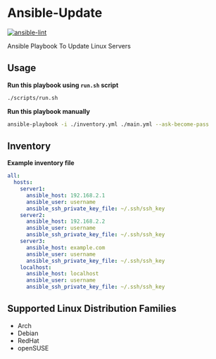 # Ansible-Update

[![ansible-lint](https://github.com/ConnerWill/Ansible-Update/actions/workflows/ansible-lint.yml/badge.svg?event=push)](https://github.com/ConnerWill/Ansible-Update/actions/workflows/ansible-lint.yml)

Ansible Playbook To Update Linux Servers

## Usage

**Run this playbook using `run.sh` script**

```bash
./scripts/run.sh
```

**Run this playbook manually**

```bash
ansible-playbook -i ./inventory.yml ./main.yml --ask-become-pass
```

## Inventory

**Example inventory file**

```yml
all:
  hosts:
    server1:
      ansible_host: 192.168.2.1
      ansible_user: username
      ansible_ssh_private_key_file: ~/.ssh/ssh_key
    server2:
      ansible_host: 192.168.2.2
      ansible_user: username
      ansible_ssh_private_key_file: ~/.ssh/ssh_key
    server3:
      ansible_host: example.com
      ansible_user: username
      ansible_ssh_private_key_file: ~/.ssh/ssh_key
    localhost:
      ansible_host: localhost
      ansible_user: username
      ansible_ssh_private_key_file: ~/.ssh/ssh_key
```

## Supported Linux Distribution Families

* Arch
* Debian
* RedHat
* openSUSE
